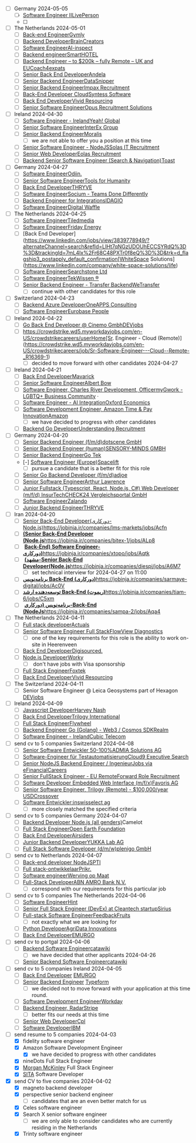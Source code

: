 - [ ] Germany 2024-05-05
	- [ ] [Software Engineer II](https://www.linkedin.com/jobs/view/3914547947/?alternateChannel=search&refId=4c8SJwWOx4kr9oP7NC%2BnWA%3D%3D&trackingId=iqEO16QwgpgONes5i1VvvQ%3D%3D&trk=d_flagship3_postapply_default_confirmation)[LivePerson](https://www.linkedin.com/company/liveperson/life)
	- [ ] 
- [ ] The Netherlands 2024-05-01
	- [ ] [Back-end Engineer](https://www.linkedin.com/jobs/view/3913317197/?alternateChannel=search&refId=nQJ3AYA1QJUJWBV20FXBiw%3D%3D&trackingId=eZpefVeXxCjGlNFsB%2BOyGA%3D%3D&trk=d_flagship3_postapply_premium_top_choice&lipi=urn%3Ali%3Apage%3Ad_flagship3_search_srp_jobs%3BTrONtlZJRbu3aVS%2BcRpvSw%3D%3D)[Gymly](https://www.linkedin.com/company/gymlyhq/life?lipi=urn%3Ali%3Apage%3Ad_flagship3_search_srp_jobs%3BTrONtlZJRbu3aVS%2BcRpvSw%3D%3D)
	- [ ] [Backend Developer](https://www.linkedin.com/jobs/view/3914293843/?alternateChannel=search&refId=nQJ3AYA1QJUJWBV20FXBiw%3D%3D&trackingId=GLe49CVmbL%2FOeyQks3A07A%3D%3D&trk=d_flagship3_postapply_default_confirmation&lipi=urn%3Ali%3Apage%3Ad_flagship3_search_srp_jobs%3BWkSZn6I3TouxEgU4FyUhBA%3D%3D)[BrainCreators](https://www.linkedin.com/company/braincreators/life?lipi=urn%3Ali%3Apage%3Ad_flagship3_search_srp_jobs%3BWkSZn6I3TouxEgU4FyUhBA%3D%3D)
	- [ ] [Software Engineer](https://www.linkedin.com/jobs/view/3914802976/?alternateChannel=search&refId=nQJ3AYA1QJUJWBV20FXBiw%3D%3D&trackingId=jNZmpCdN2l6wIDj3u2arPg%3D%3D&trk=d_flagship3_postapply_immediate_screener_modal&lipi=urn%3Ali%3Apage%3Ad_flagship3_search_srp_jobs%3B%2FOyDk1DtSPC0QETySdWwcw%3D%3D)[AI-inspect](https://www.linkedin.com/company/ai-inspect/life?lipi=urn%3Ali%3Apage%3Ad_flagship3_search_srp_jobs%3B%2FOyDk1DtSPC0QETySdWwcw%3D%3D)
	- [ ] [Backend engineer](https://www.linkedin.com/jobs/view/3909463752/?alternateChannel=search&refId=nQJ3AYA1QJUJWBV20FXBiw%3D%3D&trackingId=F62C3EEgQjLA%2BAOxO212ZA%3D%3D&trk=d_flagship3_search_srp_jobs&lipi=urn%3Ali%3Apage%3Ad_flagship3_search_srp_jobs%3B%2FOyDk1DtSPC0QETySdWwcw%3D%3D)[SmartHOTEL](https://www.linkedin.com/company/smarthotel-b.v./life)
	- [ ] [Backend Engineer – to $200k – fully Remote – UK and EU](https://www.linkedin.com/jobs/view/3914893071/?alternateChannel=search&refId=sTzcpf1o9BCj4R0HZ%2FDfcw%3D%3D&trackingId=wMwNctzpGS8maJaewEONaw%3D%3D&trk=d_flagship3_search_srp_jobs&lipi=urn%3Ali%3Apage%3Ad_flagship3_search_srp_jobs%3B%2BSZLqDxRTRm4tRYwwyQUIQ%3D%3D)[Coach4expats](https://www.linkedin.com/company/coach4expats/life?lipi=urn%3Ali%3Apage%3Ad_flagship3_search_srp_jobs%3B%2BSZLqDxRTRm4tRYwwyQUIQ%3D%3D)
	- [ ] [Senior Back End Developer](https://www.linkedin.com/jobs/view/3912515891/?alternateChannel=search&refId=sTzcpf1o9BCj4R0HZ%2FDfcw%3D%3D&trackingId=gzXkSV%2FXzFFfB9mVXFRX1g%3D%3D&trk=d_flagship3_postapply_default_confirmation)[Andela](https://www.linkedin.com/company/andela/life)
	- [ ] [Senior Backend Engineer](https://www.linkedin.com/jobs/view/3914299975/?alternateChannel=search&refId=sTzcpf1o9BCj4R0HZ%2FDfcw%3D%3D&trackingId=VbQNa3N13VkZ8z%2Bh5bngog%3D%3D&trk=d_flagship3_search_srp_jobs)[DataSnipper](https://www.linkedin.com/company/datasnipper/life)
	- [ ] [Senior Backend Engineer](https://www.linkedin.com/jobs/view/3914299317/?alternateChannel=search&refId=sTzcpf1o9BCj4R0HZ%2FDfcw%3D%3D&trackingId=wNxCLj%2FolT9pqjzk6mvwHQ%3D%3D&trk=d_flagship3_postapply_default_confirmation)[Impax Recruitment](https://www.linkedin.com/company/impaxrecruitment/life)
	- [ ] [Back-End Developer Cloud](https://www.linkedin.com/jobs/view/3913350719/?alternateChannel=search&refId=sTzcpf1o9BCj4R0HZ%2FDfcw%3D%3D&trackingId=mUVy3x07luSvbMlAcoFwHg%3D%3D&trk=d_flagship3_postapply_offsite_modal_similar_jobs)[Syntess Software](https://www.linkedin.com/company/syntess-software/life)
	- [ ] [Back End Developer](https://www.linkedin.com/jobs/view/3913317146/?alternateChannel=search&refId=sTzcpf1o9BCj4R0HZ%2FDfcw%3D%3D&trackingId=DeOx0Je%2BmmWjjQnyKKWgcQ%3D%3D&trk=d_flagship3_postapply_default_confirmation)[Vivid Resourcing](https://www.linkedin.com/company/vivid-resourcing-ltd/life)
	- [ ] [Senior Software Engineer](https://www.linkedin.com/jobs/view/3909419784/?alternateChannel=search&refId=sTzcpf1o9BCj4R0HZ%2FDfcw%3D%3D&trackingId=G2SoqlCvznYTaZWMghzQfQ%3D%3D&trk=d_flagship3_postapply_default_confirmation)[Opus Recruitment Solutions](https://www.linkedin.com/company/opus-recruitment-solutions/life)
- [ ] Ireland 2024-04-30
	- [ ] [Software Engineer - Ireland](https://www.linkedin.com/jobs/view/3913734059/?alternateChannel=search&refId=PFjd5wkm7hjQhHO3JTKZdQ%3D%3D&trackingId=339aB%2F%2FeX1E1VlZJNVMcAQ%3D%3D&trk=d_flagship3_search_srp_jobs&lipi=urn%3Ali%3Apage%3Ad_flagship3_search_srp_jobs%3Bm8sZCVhhT%2F6x57pa4mI6IA%3D%3D)[Yeah! Global](https://www.linkedin.com/company/yeah-global/life?lipi=urn%3Ali%3Apage%3Ad_flagship3_search_srp_jobs%3Bm8sZCVhhT%2F6x57pa4mI6IA%3D%3D)
	- [ ] [Senior Software Engineer](https://www.linkedin.com/jobs/view/3879600476/?alternateChannel=search&refId=PFjd5wkm7hjQhHO3JTKZdQ%3D%3D&trackingId=8PKWvf31KkKtYgpDNoQmcg%3D%3D&trk=d_flagship3_postapply_immediate_modal_add_skill&lipi=urn%3Ali%3Apage%3Ad_flagship3_search_srp_jobs%3BVmc6D%2FPMT5%2BX9i%2FUeEM2Sw%3D%3D)[InterEx Group](https://www.linkedin.com/company/interex-group/life?lipi=urn%3Ali%3Apage%3Ad_flagship3_search_srp_jobs%3BVmc6D%2FPMT5%2BX9i%2FUeEM2Sw%3D%3D)
	- [ ] [Senior Backend Engineer](https://www.linkedin.com/jobs/view/3913366738/?alternateChannel=search&refId=PFjd5wkm7hjQhHO3JTKZdQ%3D%3D&trackingId=ZNlgRVYSiZptmsLrZ%2BLORg%3D%3D&trk=d_flagship3_search_srp_jobs)[Moralis](https://www.linkedin.com/company/moralisweb3/life)
		- [ ] we are not able to offer you a position at this time
	- [ ] [Senior Software Engineer - NodeJS](https://www.linkedin.com/jobs/view/3913392574/?alternateChannel=search&refId=PFjd5wkm7hjQhHO3JTKZdQ%3D%3D&trackingId=T4X3KY2dyDjG160N06m9lQ%3D%3D&trk=d_flagship3_postapply_immediate_modal_add_skill)[Solas IT Recruitment](https://www.linkedin.com/company/solas-consulting-group/life)
	- [ ] [Senior Web Developer](https://www.linkedin.com/jobs/view/3905502361/?alternateChannel=search&refId=PFjd5wkm7hjQhHO3JTKZdQ%3D%3D&trackingId=COb6khBMRTngFKgmgZQRKw%3D%3D&trk=d_flagship3_postapply_immediate_premium)[Eolas Recruitment](https://www.linkedin.com/company/eolas-recruitment/life)
	- [ ] [Backend Senior Software Engineer (Search & Navigation)](https://www.linkedin.com/jobs/view/3913312493/?alternateChannel=search&refId=PFjd5wkm7hjQhHO3JTKZdQ%3D%3D&trackingId=nGPoy5eTEa1Vm5xIYB1SsQ%3D%3D&trk=d_flagship3_postapply_offsite_modal_similar_jobs)[Toast](https://www.linkedin.com/company/toast-inc/life)
- [ ]  Germany 2024-04-27
	- [ ]  [Software Engineer](https://www.linkedin.com/jobs/view/3861290642/?alternateChannel=search&refId=ut1NcPq%2FJFHGY1RG8m%2Ba5w%3D%3D&trackingId=BF5llKAt0smWqRHpqdQNZg%3D%3D&trk=d_flagship3_postapply_default_confirmation)[Odiin.](https://www.linkedin.com/company/odiin/life)
	- [ ]  [Senior Software Engineer](https://www.linkedin.com/jobs/view/3891550346/?alternateChannel=search&refId=ut1NcPq%2FJFHGY1RG8m%2Ba5w%3D%3D&trackingId=pr2R%2FqF2jJBfur8di6ciVA%3D%3D&trk=d_flagship3_postapply_default_confirmation)[Tools for Humanity](https://www.linkedin.com/company/tools-for-humanity-corp/life)
	- [ ] [Back End Developer](https://www.linkedin.com/jobs/view/3911964186/?alternateChannel=search&refId=ut1NcPq%2FJFHGY1RG8m%2Ba5w%3D%3D&trackingId=r19hWHb1pWJAapmd5moI5Q%3D%3D&trk=d_flagship3_postapply_default_confirmation)[THRYVE](https://www.linkedin.com/company/thryvetalent/life)
	- [ ] [Software Engineer](https://www.linkedin.com/jobs/view/3907901118/?alternateChannel=search&refId=ut1NcPq%2FJFHGY1RG8m%2Ba5w%3D%3D&trackingId=oZczcdLYShRSlsK4iN1R2g%3D%3D&trk=d_flagship3_postapply_default_confirmation)[Socium - Teams Done Differently](https://www.linkedin.com/company/socium-teams-done-differently/life)
	- [ ] [Backend Engineer for Integrations](https://www.linkedin.com/jobs/view/3907942402/?alternateChannel=search&refId=ut1NcPq%2FJFHGY1RG8m%2Ba5w%3D%3D&trackingId=OxbvsvfZSudTaAbRT%2B99MA%3D%3D&trk=d_flagship3_postapply_offsite_modal_similar_jobs)[IDAGIO](https://www.linkedin.com/company/idagio/life)
	- [ ] [Software Engineer](https://www.linkedin.com/jobs/view/3907438802/?alternateChannel=search&refId=ut1NcPq%2FJFHGY1RG8m%2Ba5w%3D%3D&trackingId=%2FiByCSXC%2FG0BSXqIOsQGEQ%3D%3D&trk=d_flagship3_postapply_default_confirmation)[Digital Waffle](https://www.linkedin.com/company/digitalwaffle/life)
- [ ] The Netherlands 2024-04-25
	- [ ] [Software Engineer](https://www.linkedin.com/jobs/view/3909624162/?alternateChannel=search&refId=LIHt7qNGzUDOUhECCSYRdQ%3D%3D&trackingId=hlsNtITxHja8so%2FC%2BPOKlw%3D%3D&trk=d_flagship3_postapply_default_confirmation&lipi=urn%3Ali%3Apage%3Ad_flagship3_search_srp_jobs%3BDqPAZm3mQ3en6QyjVFlscQ%3D%3D)[Tiledmedia](https://www.linkedin.com/company/tiledmedia/life?lipi=urn%3Ali%3Apage%3Ad_flagship3_search_srp_jobs%3BDqPAZm3mQ3en6QyjVFlscQ%3D%3D)
	- [ ] [Software Engineer](https://www.linkedin.com/jobs/view/3908428631/?alternateChannel=search&refId=LIHt7qNGzUDOUhECCSYRdQ%3D%3D&trackingId=rsNMsFanEVZcNhFg6b7tWQ%3D%3D&trk=d_flagship3_postapply_default_confirmation&lipi=urn%3Ali%3Apage%3Ad_flagship3_search_srp_jobs%3BfVPyhStUTHqz7hd1S0gcLA%3D%3D)[Friday Energy](https://www.linkedin.com/company/friday-energy/life)
	- [ ] [Back End Developer](https://www.linkedin.com/jobs/view/3839778949/?alternateChannel=search&refId=LIHt7qNGzUDOUhECCSYRdQ%3D%3D&trackingId=7mL4Ix%2Fr68C48PXTr0f8eQ%3D%3D&trk=d_flagship3_postapply_default_confirmation[WhiteSpace Solutions](https://www.linkedin.com/company/white-space-solutions/life)
	- [ ] [Software Engineer](https://www.linkedin.com/jobs/view/3905510458/?alternateChannel=search&refId=LIHt7qNGzUDOUhECCSYRdQ%3D%3D&trackingId=Fxtl0p%2BU2LN%2FQPeKui5xkQ%3D%3D&trk=d_flagship3_postapply_default_confirmation)[Searchstone Ltd](https://www.linkedin.com/company/searchstone-ltd/life?lipi=urn%3Ali%3Apage%3Ad_flagship3_search_srp_jobs%3BU2PxpsfPQBuUuNh7WZ%2F0oQ%3D%3D)
	- [ ] [Software Engineer](https://www.linkedin.com/jobs/view/3905525359/?alternateChannel=search&refId=LIHt7qNGzUDOUhECCSYRdQ%3D%3D&trackingId=hXwhxQJKjx1g%2BCrGjUrBsA%3D%3D&trk=d_flagship3_postapply_default_confirmation)[TekWissen ®](https://www.linkedin.com/company/tekwissen/life)
	- [ ] [Senior Backend Engineer - Transfer Backend](https://www.linkedin.com/jobs/view/3908598119/?alternateChannel=search&refId=LIHt7qNGzUDOUhECCSYRdQ%3D%3D&trackingId=taWv8P0OumelIs5caMRnRA%3D%3D&trk=d_flagship3_profile_self_add_skill_associations_nba&lipi=urn%3Ali%3Apage%3Ad_flagship3_search_srp_jobs%3BLZrmYyAsQNaKQt4dxy3bIw%3D%3D)[WeTransfer](https://www.linkedin.com/company/wetransfer/life?lipi=urn%3Ali%3Apage%3Ad_flagship3_search_srp_jobs%3BLZrmYyAsQNaKQt4dxy3bIw%3D%3D)
		- [ ] continue with other candidates for this role
- [ ] Switzerland 2024-04-23
	- [ ] [Backend Azure Developer](https://www.linkedin.com/jobs/view/3906484272/?alternateChannel=search&refId=imxrVhLY3QEI64v3EgIvqQ%3D%3D&trackingId=%2BAG9m3nS6EIehqFdiNmTjw%3D%3D&trk=d_flagship3_postapply_default_confirmation&lipi=urn%3Ali%3Apage%3Ad_flagship3_search_srp_jobs%3BjC5zfWd%2FRl688bIywD3k1A%3D%3D)[OneAPPS Consulting](https://www.linkedin.com/company/oneapps/life?lipi=urn%3Ali%3Apage%3Ad_flagship3_search_srp_jobs%3BjC5zfWd%2FRl688bIywD3k1A%3D%3D)
	- [ ] [Software Engineer](https://www.linkedin.com/jobs/view/3907575823/?alternateChannel=search&refId=imxrVhLY3QEI64v3EgIvqQ%3D%3D&trackingId=j2fBEEOM0zmrYYRnOtfjgA%3D%3D&trk=d_flagship3_postapply_default_confirmation&lipi=urn%3Ali%3Apage%3Ad_flagship3_search_srp_jobs%3BE3j4OK1PRfK110gG70Qosw%3D%3D)[Eurobase People](https://www.linkedin.com/company/eurobase-people/life?lipi=urn%3Ali%3Apage%3Ad_flagship3_search_srp_jobs%3BE3j4OK1PRfK110gG70Qosw%3D%3D)
- [ ] Ireland 2024-04-22
	- [ ]  [Go Back End Developer @ Cinemo Gmbh](https://www.linkedin.com/jobs/view/3902348078/?alternateChannel=search&refId=ODoUO4YkqN1%2Fne%2BE717PCQ%3D%3D&trackingId=2t%2BOkI%2FIxtsh1HT3taZhMQ%3D%3D&trk=d_flagship3_profile_self_add_skill_associations_nba&lipi=urn%3Ali%3Apage%3Ad_flagship3_search_srp_jobs%3BYtjlbHvnTkuqhp3o6RPhhQ%3D%3D)[DEVjobs](https://www.linkedin.com/company/devjobs-at/life?lipi=urn%3Ali%3Apage%3Ad_flagship3_search_srp_jobs%3BYtjlbHvnTkuqhp3o6RPhhQ%3D%3D)
	- [ ] https://crowdstrike.wd5.myworkdayjobs.com/en-US/crowdstrikecareers/userHome[Sr. Engineer - Cloud (Remote)](https://crowdstrike.wd5.myworkdayjobs.com/en-US/crowdstrikecareers/job/Sr-Software-Engineer---Cloud--Remote-_R16369-1)
		- [ ] decided to move forward with other candidates 2024-04-27
- [ ] Ireland 2024-04-21
	- [ ] [Back End Developer](https://www.linkedin.com/jobs/view/3906598347/?alternateChannel=search&refId=arKTv48bWu2EEAvjTftTuQ%3D%3D&trackingId=wdnC0yiM71YoAZ1NqUTLwg%3D%3D&trk=d_flagship3_postapply_immediate_screener_modal&lipi=urn%3Ali%3Apage%3Ad_flagship3_search_srp_jobs%3BHk5y3SoqQqarxjHGzp8sXg%3D%3D)[Mavarick](https://www.linkedin.com/company/mavarickai/life?lipi=urn%3Ali%3Apage%3Ad_flagship3_search_srp_jobs%3BHk5y3SoqQqarxjHGzp8sXg%3D%3D)
	- [ ] [Senior Software Engineer](https://www.linkedin.com/jobs/view/3870558441/?alternateChannel=search&refId=arKTv48bWu2EEAvjTftTuQ%3D%3D&trackingId=Ye2PyFvOU1qFmG%2FWUutUzw%3D%3D&trk=d_flagship3_postapply_default_confirmation&lipi=urn%3Ali%3Apage%3Ad_flagship3_search_srp_jobs%3B4rmKhy%2B5TI2xI%2FvGo5sXYg%3D%3D)[Albert Bow](https://www.linkedin.com/company/albertbow/life?lipi=urn%3Ali%3Apage%3Ad_flagship3_search_srp_jobs%3B4rmKhy%2B5TI2xI%2FvGo5sXYg%3D%3D)
	- [ ]  [Software Engineer, Charles River Development, Officer](https://www.linkedin.com/jobs/view/3902378146/?alternateChannel=search&refId=arKTv48bWu2EEAvjTftTuQ%3D%3D&trackingId=0Ro1HRD3Cz%2BnlF1Oqp3dQA%3D%3D&trk=d_flagship3_postapply_offsite_modal_similar_jobs&lipi=urn%3Ali%3Apage%3Ad_flagship3_search_srp_jobs%3B4JGfpwkZQcWavLuQ9h3Xiw%3D%3D)[myGwork - LGBTQ+ Business Community](https://www.linkedin.com/company/mygwork/life?lipi=urn%3Ali%3Apage%3Ad_flagship3_search_srp_jobs%3B4JGfpwkZQcWavLuQ9h3Xiw%3D%3D) ·
	- [ ] [Software Engineer - AI Integration](https://www.linkedin.com/jobs/view/3905856020/?alternateChannel=search&refId=arKTv48bWu2EEAvjTftTuQ%3D%3D&trackingId=VgNzkriLJ88OG89vvkNBrA%3D%3D&trk=d_flagship3_postapply_default_confirmation&lipi=urn%3Ali%3Apage%3Ad_flagship3_search_srp_jobs%3BxREBgjcERXCGtaXro2J11w%3D%3D)[Oxford Economics](https://www.linkedin.com/company/oxford-economics/life?lipi=urn%3Ali%3Apage%3Ad_flagship3_search_srp_jobs%3BxREBgjcERXCGtaXro2J11w%3D%3D)
	- [ ] [Software Development Engineer, Amazon Time & Pay Innovation](https://www.linkedin.com/jobs/view/3904723935/?alternateChannel=search&refId=arKTv48bWu2EEAvjTftTuQ%3D%3D&trackingId=eWYV1SvPz%2FBUnQoaM7wZQA%3D%3D&trk=d_flagship3_postapply_offsite_modal_similar_jobs&lipi=urn%3Ali%3Apage%3Ad_flagship3_search_srp_jobs%3BxJCrJlUnSYyuPuP7qvpT9g%3D%3D)[Amazon](https://www.linkedin.com/company/amazon/life?lipi=urn%3Ali%3Apage%3Ad_flagship3_search_srp_jobs%3BxJCrJlUnSYyuPuP7qvpT9g%3D%3D)
		- [ ] we have decided to progress with other candidates
	- [ ]  [Backend Go Developer](https://www.linkedin.com/jobs/view/3904505183/?alternateChannel=search&refId=arKTv48bWu2EEAvjTftTuQ%3D%3D&trackingId=E%2BgVAtJNawJpnUUZEBmZOg%3D%3D&trk=d_flagship3_postapply_default_confirmation&lipi=urn%3Ali%3Apage%3Ad_flagship3_search_srp_jobs%3By0L0rrbMRmWTzXpnj4LYug%3D%3D)[Understanding Recruitment](https://www.linkedin.com/company/understanding-recruitment/life?lipi=urn%3Ali%3Apage%3Ad_flagship3_search_srp_jobs%3By0L0rrbMRmWTzXpnj4LYug%3D%3D)
- [ ] Germany 2024-04-20
	- [ ] [Senior Backend Engineer (f/m/d)](https://www.linkedin.com/jobs/view/3905848706/?alternateChannel=search&refId=UCxtPhVn5DsABIO8awbvVg%3D%3D&trackingId=jWEFe%2FGXfAndbPP45uFVvQ%3D%3D&trk=d_flagship3_search_srp_jobs&lipi=urn%3Ali%3Apage%3Asearch_post_apply_index%3B6283bb8f-48e8-4db4-9510-f9329b85ea85)[dotscene GmbH](https://www.linkedin.com/company/dotscene-gmbh/life?lipi=urn%3Ali%3Apage%3Ad_flagship3_search_srp_jobs%3BM%2BRol6zHRCKYn%2FXQPtalaw%3D%3D)
	- [ ]  [Senior Backend Engineer (human)](https://www.linkedin.com/jobs/view/3905814687/?alternateChannel=search&refId=UCxtPhVn5DsABIO8awbvVg%3D%3D&trackingId=BXY2tmCCaXbYba%2BfeI%2FcZQ%3D%3D&trk=d_flagship3_postapply_immediate_modal_add_skill&lipi=urn%3Ali%3Apage%3Ad_flagship3_search_srp_jobs%3Bg1vAClL1SVCdhmlZwCIw2w%3D%3D)[SENSORY-MINDS GMBH](https://www.linkedin.com/company/sensory-minds/life?lipi=urn%3Ali%3Apage%3Ad_flagship3_search_srp_jobs%3Bg1vAClL1SVCdhmlZwCIw2w%3D%3D)
	- [ ]  [Senior Backend Engineer](https://www.linkedin.com/jobs/view/3905866829/?alternateChannel=search&refId=UCxtPhVn5DsABIO8awbvVg%3D%3D&trackingId=tk5Yf6yT4fJc2XLOzAr0pg%3D%3D&trk=d_flagship3_postapply_immediate_premium&lipi=urn%3Ali%3Apage%3Ad_flagship3_search_srp_jobs%3BmMy9XibaRnGqHvvBGCpffQ%3D%3D)[Go Tek](https://www.linkedin.com/company/go-tek/life?lipi=urn%3Ali%3Apage%3Ad_flagship3_search_srp_jobs%3BmMy9XibaRnGqHvvBGCpffQ%3D%3D)
	- [-]  [Software Engineer (Europe)](https://www.linkedin.com/jobs/view/3869267677/?alternateChannel=search&refId=UCxtPhVn5DsABIO8awbvVg%3D%3D&trackingId=GGUY%2FVm1T2uTSV2zWvWDTg%3D%3D&trk=d_flagship3_postapply_offsite_modal_similar_jobs&lipi=urn%3Ali%3Apage%3Ad_flagship3_search_srp_jobs%3BikXMJKnwRICjRmxPC0I%2BEg%3D%3D)[Spacelift](https://www.linkedin.com/company/spacelift-io/life?lipi=urn%3Ali%3Apage%3Ad_flagship3_search_srp_jobs%3BikXMJKnwRICjRmxPC0I%2BEg%3D%3D)
		- [ ] pursue a candidate that is a better fit for this role
	- [ ]  [Senior Go Backend Developer (f/m/d)](https://www.linkedin.com/jobs/view/3904517171/?alternateChannel=search&refId=UCxtPhVn5DsABIO8awbvVg%3D%3D&trackingId=NMm%2BEf%2Bmv0OMesM8NZoi%2BQ%3D%3D&trk=d_flagship3_postapply_offsite_modal_similar_jobs&lipi=urn%3Ali%3Apage%3Ad_flagship3_search_srp_jobs%3BNZ7UCxtlS8agGhWkVaqpGw%3D%3D)[adjoe](https://www.linkedin.com/company/adjoe/life?lipi=urn%3Ali%3Apage%3Ad_flagship3_search_srp_jobs%3BNZ7UCxtlS8agGhWkVaqpGw%3D%3D)
	- [ ]  [Senior Software Engineer](https://www.linkedin.com/jobs/view/3906071222/?alternateChannel=search&refId=UCxtPhVn5DsABIO8awbvVg%3D%3D&trackingId=OoLKalHyC11B0ETPuLhiGw%3D%3D&trk=d_flagship3_postapply_default_confirmation&lipi=urn%3Ali%3Apage%3Ad_flagship3_search_srp_jobs%3BLwKrVfhNRWiin9KOIPNy2g%3D%3D)[Arthur Lawrence](https://www.linkedin.com/company/arthur-lawrence/life?lipi=urn%3Ali%3Apage%3Ad_flagship3_search_srp_jobs%3BLwKrVfhNRWiin9KOIPNy2g%3D%3D)
	- [ ]  [Junior Fullstack (Typescript, React, Node.js, C#) Web Developer (m/f/d) InsurTech](https://www.linkedin.com/jobs/view/3902349566/?alternateChannel=search&refId=UCxtPhVn5DsABIO8awbvVg%3D%3D&trackingId=RXMnYHQzBVz5Cc8JofJQ2A%3D%3D&trk=d_flagship3_search_srp_jobs&lipi=urn%3Ali%3Apage%3Ad_flagship3_search_srp_jobs%3BLwKrVfhNRWiin9KOIPNy2g%3D%3D)[CHECK24 Vergleichsportal GmbH](https://www.linkedin.com/company/check24-vergleichsportal-gmbh/life?lipi=urn%3Ali%3Apage%3Ad_flagship3_search_srp_jobs%3BLwKrVfhNRWiin9KOIPNy2g%3D%3D)
	- [ ]  [Software Engineer](https://www.linkedin.com/jobs/view/3906018381/?alternateChannel=search&refId=UCxtPhVn5DsABIO8awbvVg%3D%3D&trackingId=4uMZqrMip7HsIKOZKPatuw%3D%3D&trk=d_flagship3_search_srp_jobs&lipi=urn%3Ali%3Apage%3Ad_flagship3_search_srp_jobs%3BRLuM5aYLTweRnlid1nU2%2BA%3D%3D)[Zalando](https://www.linkedin.com/company/zalando/life?lipi=urn%3Ali%3Apage%3Ad_flagship3_search_srp_jobs%3BRLuM5aYLTweRnlid1nU2%2BA%3D%3D)
	- [ ]  [Junior Backend Engineer](https://www.linkedin.com/jobs/view/3906572498/?alternateChannel=search&refId=UCxtPhVn5DsABIO8awbvVg%3D%3D&trackingId=1Cc16et7Veq2Wqi9O3dgPg%3D%3D&trk=d_flagship3_postapply_premium_top_choice&lipi=urn%3Ali%3Apage%3Ad_flagship3_search_srp_jobs%3BjRtuMq1HSsuYgt9eegtYcw%3D%3D)[THRYVE](https://www.linkedin.com/company/thryvetalent/life?lipi=urn%3Ali%3Apage%3Ad_flagship3_search_srp_jobs%3BjRtuMq1HSsuYgt9eegtYcw%3D%3D)
- [ ] Iran 2024-04-20
	- [ ] [Senior Back-End Developer(دورکاری-Node.js)](https://jobinja.ir/companies/lms-markets/jobs/Acfn)https://jobinja.ir/companies/lms-markets/jobs/Acfn
	- [ ] [**(Senior Back-End Developer (Node.js**](https://jobinja.ir/jobs/applied/AmCVf)https://jobinja.ir/companies/bitex-1/jobs/ALp8
	- [ ]  [**Back-End) Software Engineer-دورکاری)**](https://jobinja.ir/jobs/applied/AmCPk)https://jobinja.ir/companies/xtopo/jobs/Aqtk
	- [ ]  [**(مشهد-Senior Back-End Developer(Node.js**](https://jobinja.ir/jobs/applied/AmCUD)https://jobinja.ir/companies/diespi/jobs/A6M7
		- [ ] set technical interview for 2024-04-27 on 11:00
	- [ ] [**برنامه‌نویس Back-End (دورکاری)**](https://jobinja.ir/jobs/applied/AmCOA)https://jobinja.ir/companies/sarmaye-digital/jobs/Ac0V
	- [ ] [**توسعه‌دهنده ارشد Back-End (ریموت)**](https://jobinja.ir/jobs/applied/AmCOk)https://jobinja.ir/companies/tiam-6/jobs/C5xm
	- [ ]  [**برنامه‌نویس (دورکاری-Back-End (NodeJs**](https://jobinja.ir/jobs/applied/AmCke)https://jobinja.ir/companies/sampa-2/jobs/Aqa4
- [ ] The Netherlands 2024-04-11
	- [ ] [Full stack developer](https://www.linkedin.com/jobs/view/3889894799/?alternateChannel=search&refId=7I2TZrD8mVFIFvca433R7Q%3D%3D&trackingId=dYAnNTbZS%2F7e72Oeh3%2Br8w%3D%3D&trk=d_flagship3_postapply_premium_top_choice&lipi=urn%3Ali%3Apage%3Ad_flagship3_search_srp_jobs%3Bxkpo%2BiqWSEuEWQe6ZtAKDA%3D%3D)[Actuals](https://www.linkedin.com/company/actuals.io/life?lipi=urn%3Ali%3Apage%3Ad_flagship3_search_srp_jobs%3Bxkpo%2BiqWSEuEWQe6ZtAKDA%3D%3D)
	- [ ] [Senior Software Engineer Full Stack](https://www.linkedin.com/jobs/view/3889437455/?alternateChannel=search&refId=AZ2xGftpgjgURoThHKEIbw%3D%3D&trackingId=55CRQ3aj1WvtCYpVnMaAPg%3D%3D&trk=d_flagship3_search_srp_jobs&lipi=urn%3Ali%3Apage%3Ad_flagship3_search_srp_jobs%3BRxZY8BHdQbuqYsFZnPJ44g%3D%3D)[FlowView Diagnostics](https://www.linkedin.com/company/flowview-diagnostics/life?lipi=urn%3Ali%3Apage%3Ad_flagship3_search_srp_jobs%3BRxZY8BHdQbuqYsFZnPJ44g%3D%3D)
		- [ ] one of the key requirements for this role is the ability to work on-site in Heerenveen
	- [ ]  [Back End Developer](https://www.linkedin.com/jobs/view/3874876934/?alternateChannel=search&refId=AZ2xGftpgjgURoThHKEIbw%3D%3D&trackingId=8GJQ5f8foQbTqqTQLsHPuA%3D%3D&trk=d_flagship3_search_srp_jobs)[Digisourced.](https://www.linkedin.com/company/digisourced/life?lipi=urn%3Ali%3Apage%3Ad_flagship3_search_srp_jobs%3B%2F0zeVMfJTFiyNn7Zbwgx%2Bw%3D%3D)
	- [ ] [Node.js Developer](https://www.linkedin.com/jobs/view/3880191733/?alternateChannel=search&refId=Foak7AtogbjcdiviAZGxVg%3D%3D&trackingId=zH%2BVTgNV3WfBBfE25xp2lg%3D%3D&trk=d_flagship3_postapply_default_confirmation&lipi=urn%3Ali%3Apage%3Ad_flagship3_search_srp_jobs%3BMSZgPI%2FWSy6oQK8xeqYx7Q%3D%3D)[Worky](https://www.linkedin.com/company/worky/life?lipi=urn%3Ali%3Apage%3Ad_flagship3_search_srp_jobs%3BMSZgPI%2FWSy6oQK8xeqYx7Q%3D%3D)
		- [ ]  don't have jobs with Visa sponsorship
	- [ ] [Full Stack Engineer](https://www.linkedin.com/jobs/view/3880693409/?alternateChannel=search&refId=Foak7AtogbjcdiviAZGxVg%3D%3D&trackingId=ogq%2BlCFCVK%2BBzPb3jaZC9Q%3D%3D&trk=d_flagship3_postapply_immediate_screener_modal&lipi=urn%3Ali%3Apage%3Ad_flagship3_search_srp_jobs%3B6AFToY35SYCZGIPrEI9peg%3D%3D)[Foxtek](https://www.linkedin.com/company/foxtek/life?lipi=urn%3Ali%3Apage%3Ad_flagship3_search_srp_jobs%3B6AFToY35SYCZGIPrEI9peg%3D%3D)
	- [ ] [Back End Developer](https://www.linkedin.com/jobs/view/3888086210/?alternateChannel=search&refId=Foak7AtogbjcdiviAZGxVg%3D%3D&trackingId=JNJpekOBQMj07PlEkestbA%3D%3D&trk=d_flagship3_postapply_default_confirmation&lipi=urn%3Ali%3Apage%3Ad_flagship3_search_srp_jobs%3BO95sd3noSy6abvlm7MsfHA%3D%3D)[Vivid Resourcing](https://www.linkedin.com/company/vivid-resourcing-ltd/life?lipi=urn%3Ali%3Apage%3Ad_flagship3_search_srp_jobs%3BO95sd3noSy6abvlm7MsfHA%3D%3D)
- [ ] The Switzerland 2024-04-11
	- [ ] Senior Software Engineer @ Leica Geosystems part of Hexagon [DEVjobs](https://www.linkedin.com/company/devjobs-at/life?lipi=urn%3Ali%3Apage%3Ad_flagship3_job_details%3BabVLQ8NmSxmuyz7uDi5dJA%3D%3D)
- [ ] Ireland 2024-04-09
	- [ ] [Javascript Developer](https://www.linkedin.com/jobs/view/3888067682/?alternateChannel=search&refId=%2BwRc%2BV3QJrvvTWyxfUX5NQ%3D%3D&trackingId=zBRS6iR1yTD2Qtyclf2IdQ%3D%3D&trk=d_flagship3_postapply_immediate_premium&lipi=urn%3Ali%3Apage%3Ad_flagship3_search_srp_jobs%3BsLMq%2F5N%2FR2m9%2BmjF429tSQ%3D%3D)[Harvey Nash](https://www.linkedin.com/company/harvey-nash/life?lipi=urn%3Ali%3Apage%3Ad_flagship3_search_srp_jobs%3BsLMq%2F5N%2FR2m9%2BmjF429tSQ%3D%3D)
	- [ ] [Back End Developer](https://www.linkedin.com/jobs/view/3885522645/?alternateChannel=search&refId=%2BwRc%2BV3QJrvvTWyxfUX5NQ%3D%3D&trackingId=KwUn3iAnBvwhAxhjDPLzLQ%3D%3D&trk=d_flagship3_postapply_default_confirmation&lipi=urn%3Ali%3Apage%3Ad_flagship3_search_srp_jobs%3BZzzuemT5TEO4n3E8ruhUoA%3D%3D)[Trilogy International](https://www.linkedin.com/company/trilogy-international-ltd/life?lipi=urn%3Ali%3Apage%3Ad_flagship3_search_srp_jobs%3BZzzuemT5TEO4n3E8ruhUoA%3D%3D)
	- [ ] [Full Stack Engineer](https://www.linkedin.com/jobs/view/3888086015/?alternateChannel=search&refId=%2BwRc%2BV3QJrvvTWyxfUX5NQ%3D%3D&trackingId=8RReSHZIHaJD5p%2Bym1gnuw%3D%3D&trk=d_flagship3_postapply_offsite_modal_similar_jobs&lipi=urn%3Ali%3Apage%3Ad_flagship3_search_srp_jobs%3BV2FtuRKfT9mTdhAGiX7Whg%3D%3D)[Flywheel](https://www.linkedin.com/company/flywheel-digital/life?lipi=urn%3Ali%3Apage%3Ad_flagship3_search_srp_jobs%3BV2FtuRKfT9mTdhAGiX7Whg%3D%3D)
	- [ ] [Backend Engineer Go (Golang) - Web3 / Cosmos SDK](https://www.linkedin.com/jobs/view/3888060674/?alternateChannel=search&refId=%2BwRc%2BV3QJrvvTWyxfUX5NQ%3D%3D&trackingId=%2BEHguFJeJc4tsWd%2BePAwIw%3D%3D&trk=d_flagship3_postapply_default_confirmation&lipi=urn%3Ali%3Apage%3Ad_flagship3_search_srp_jobs%3BS0LUWmEkR4mT1sKtrSSTFQ%3D%3D)[Realm](https://www.linkedin.com/company/the-realmgroup/life?lipi=urn%3Ali%3Apage%3Ad_flagship3_search_srp_jobs%3BS0LUWmEkR4mT1sKtrSSTFQ%3D%3D)
	- [ ] [Software Engineer - Ireland](https://www.linkedin.com/jobs/view/3888060662/?alternateChannel=search&refId=%2BwRc%2BV3QJrvvTWyxfUX5NQ%3D%3D&trackingId=FWTsyMDdPulPQVfv%2F8QuGg%3D%3D&trk=d_flagship3_postapply_default_confirmation&lipi=urn%3Ali%3Apage%3Ad_flagship3_search_srp_jobs%3Bq5gwX0ztSYSSLNthfqYStA%3D%3D)[Cubic Telecom](https://www.linkedin.com/company/cubic-telecom/life?lipi=urn%3Ali%3Apage%3Ad_flagship3_search_srp_jobs%3Bq5gwX0ztSYSSLNthfqYStA%3D%3D)
- [ ] send cv to 5 companies Switzerland 2024-04-08
	- [ ] [Senior Software Entwickler 50-100%](https://www.linkedin.com/jobs/view/3886237186/?alternateChannel=search&refId=7tRqO2BJ6HCCZ%2BG2nqducw%3D%3D&trackingId=yL%2Bh0OSum7%2BYz4VmmDGXUw%3D%3D&trk=d_flagship3_postapply_immediate_modal_add_skill&lipi=urn%3Ali%3Apage%3Ad_flagship3_search_srp_jobs%3BglB7ocmDSlCdrXtSkFnA2A%3D%3D)[ADMIA Solutions AG](https://www.linkedin.com/company/admia-solutions-gmbh/life?lipi=urn%3Ali%3Apage%3Ad_flagship3_search_srp_jobs%3BglB7ocmDSlCdrXtSkFnA2A%3D%3D)
	- [ ] [Software-Engineer für Testautomatisierung](https://www.linkedin.com/jobs/view/3888043330/?alternateChannel=search&refId=7tRqO2BJ6HCCZ%2BG2nqducw%3D%3D&trackingId=6m2Z4YAseK6o0HuCEjpU2A%3D%3D&trk=d_flagship3_postapply_immediate_modal_add_skill&lipi=urn%3Ali%3Apage%3Ad_flagship3_search_srp_jobs%3BEvqpF3HtSty7Cul6nwdoeg%3D%3D)[Cloud9 Executive Search](https://www.linkedin.com/company/cloud9es/life?lipi=urn%3Ali%3Apage%3Ad_flagship3_search_srp_jobs%3BEvqpF3HtSty7Cul6nwdoeg%3D%3D)
	- [ ] [Senior NodeJS Backend Engineer / Ingenieur](https://www.linkedin.com/jobs/view/3866283348/?alternateChannel=search&refId=hoINmbGcAwUXVuZhePUW8Q%3D%3D&trackingId=5v0ZLtz4%2FqPxK5MvAVjbiw%3D%3D&trk=d_flagship3_postapply_offsite_modal_similar_jobs&lipi=urn%3Ali%3Apage%3Ad_flagship3_search_srp_jobs%3B4lyt9l98RDyufZ12%2FoxqIw%3D%3D)[Jobs via eFinancialCareers](https://www.linkedin.com/company/jobs-on-efinancialcareers/life?lipi=urn%3Ali%3Apage%3Ad_flagship3_search_srp_jobs%3B4lyt9l98RDyufZ12%2FoxqIw%3D%3D)
	- [ ] [Senior FullStack Engineer - EU Remote](https://www.linkedin.com/jobs/view/3886250646/?alternateChannel=search&refId=hoINmbGcAwUXVuZhePUW8Q%3D%3D&trackingId=yQ2f6lBgmD7rQJdWNk9DLg%3D%3D&trk=d_flagship3_postapply_default_confirmation&lipi=urn%3Ali%3Apage%3Ad_flagship3_search_srp_jobs%3Bbq9BHILXQb2dsTdR0Amtlg%3D%3D)[Forward Role Recruitment](https://www.linkedin.com/company/forward-role-recruitment-ltd/life?lipi=urn%3Ali%3Apage%3Ad_flagship3_search_srp_jobs%3Bbq9BHILXQb2dsTdR0Amtlg%3D%3D)
	- [ ] [Software Developer Embedded Web Interface (m/f/x)](https://www.linkedin.com/jobs/view/3888056304/?alternateChannel=search&refId=hoINmbGcAwUXVuZhePUW8Q%3D%3D&trackingId=PuQ7s3Cnl%2BqK4vd3xcQvSQ%3D%3D&trk=d_flagship3_postapply_default_confirmation)[Favoris AG](https://www.linkedin.com/company/favorisag/life?lipi=urn%3Ali%3Apage%3Ad_flagship3_search_srp_jobs%3BTrU0Hq69Q6aGX0viio7E8Q%3D%3D)
	- [ ] [Senior Software Engineer, Trilogy (Remote) - $100,000/year USD](https://www.linkedin.com/jobs/view/3881243262/?alternateChannel=search&refId=hoINmbGcAwUXVuZhePUW8Q%3D%3D&trackingId=8x9T7dMy51i9EZbjifNRcw%3D%3D&trk=d_flagship3_postapply_default_confirmation&lipi=urn%3Ali%3Apage%3Ad_flagship3_search_srp_jobs%3B%2Bl%2BvkUisRg2juY%2FRNVBapA%3D%3D)[Crossover](https://www.linkedin.com/company/crossover/life?lipi=urn%3Ali%3Apage%3Ad_flagship3_search_srp_jobs%3B%2Bl%2BvkUisRg2juY%2FRNVBapA%3D%3D)
	- [ ] [Software Entwickler:in](https://www.linkedin.com/jobs/view/3851288106/?alternateChannel=search&refId=hoINmbGcAwUXVuZhePUW8Q%3D%3D&trackingId=q%2FBjXGTTeijnLoFSUY8%2F4Q%3D%3D&trk=d_flagship3_postapply_offsite_modal_similar_jobs&lipi=urn%3Ali%3Apage%3Ad_flagship3_search_srp_jobs%3Bz8me2cZsSkixUbID76iE7Q%3D%3D)[swisselect ag](https://www.linkedin.com/company/swisselect/life?lipi=urn%3Ali%3Apage%3Ad_flagship3_search_srp_jobs%3Bz8me2cZsSkixUbID76iE7Q%3D%3D)
		- [ ] more closely matched the specified criteria
- [ ] send cv to 5 companies Germany 2024-04-07
	- [ ] [Backend Developer Node.js (all genders)](http://careers.camelot-group.com/ITLab/job/Mannheim-Backend-Developer-Node_js-%28all-genders%29/1034014801/?from=email&refid=23820072801&utm_source=J2WEmail&source=2&eid=38301-202418060318-28626137701&locale=en_US)Camelot
	- [ ] [Full Stack Engineer](https://www.linkedin.com/jobs/view/3884804169/?alternateChannel=search&refId=bvJmNiD8u2DUNQdONkotHw%3D%3D&trackingId=qqFidaMMQUVOys55HHBGLA%3D%3D&trk=d_flagship3_search_srp_jobs&lipi=urn%3Ali%3Apage%3Ad_flagship3_search_srp_jobs%3BXMzJXs9FSBWAyCuQYigN1A%3D%3D)[Open Earth Foundation](https://www.linkedin.com/company/open-earth-foundation/life?lipi=urn%3Ali%3Apage%3Ad_flagship3_search_srp_jobs%3BXMzJXs9FSBWAyCuQYigN1A%3D%3D)
	- [ ] [Back End Developer](https://www.linkedin.com/jobs/view/3887472039/?alternateChannel=search&refId=bvJmNiD8u2DUNQdONkotHw%3D%3D&trackingId=R2ICKMQ75LY4Ro7w7AKy3A%3D%3D&trk=d_flagship3_postapply_default_confirmation&lipi=urn%3Ali%3Apage%3Ad_flagship3_search_srp_jobs%3BXYJZU1YlTUGI0uc%2BYKK8tw%3D%3D)[Airsiders](https://www.linkedin.com/company/airsiders/life?lipi=urn%3Ali%3Apage%3Ad_flagship3_search_srp_jobs%3BXYJZU1YlTUGI0uc%2BYKK8tw%3D%3D)
	- [ ] [Junior Backend Developer](https://www.linkedin.com/jobs/view/3874681297/?alternateChannel=search&refId=bvJmNiD8u2DUNQdONkotHw%3D%3D&trackingId=8lXuWKBpT0K4Aw01cxh9yQ%3D%3D&trk=d_flagship3_postapply_default_confirmation&lipi=urn%3Ali%3Apage%3Ad_flagship3_search_srp_jobs%3BX%2BOURZRrR6ycrXkeadY2PQ%3D%3D)[YUKKA Lab AG](https://www.linkedin.com/company/yukkalabag/life?lipi=urn%3Ali%3Apage%3Ad_flagship3_search_srp_jobs%3BX%2BOURZRrR6ycrXkeadY2PQ%3D%3D)
	- [ ] [Full Stack Software Developer (d/m/w)](https://www.linkedin.com/jobs/view/3884220151/?alternateChannel=search&refId=RyRJJ4iano4LHbMpT5U7wQ%3D%3D&trackingId=xLVKJKtE4T6I9rvgKzctaA%3D%3D&trk=d_flagship3_postapply_default_confirmation&lipi=urn%3Ali%3Apage%3Ad_flagship3_search_srp_jobs%3BvhWDFZM%2FQBaiec5hq8CO4w%3D%3D)[plenigo GmbH](https://www.linkedin.com/company/plenigo/life?lipi=urn%3Ali%3Apage%3Ad_flagship3_search_srp_jobs%3BvhWDFZM%2FQBaiec5hq8CO4w%3D%3D)
- [ ] send cv to Netherlands 2024-04-07
	- [ ]  [Back-end developer NodeJS](https://www.linkedin.com/jobs/view/3848191629/?alternateChannel=search&refId=A9rnCErXP7vfqAMJRu5%2FOg%3D%3D&trackingId=rYyqGCypqAhT02QcsUwbCQ%3D%3D&trk=d_flagship3_postapply_offsite_modal_similar_jobs)[PTI](https://www.linkedin.com/company/pti-nl/life)
	- [ ] [Full stack-ontwikkelaar](https://www.linkedin.com/jobs/view/3881596259/?alternateChannel=search&refId=A9rnCErXP7vfqAMJRu5%2FOg%3D%3D&trackingId=j0tU8TW4yaFr%2BHLg7aCvmw%3D%3D&trk=d_flagship3_postapply_default_confirmation)[Prikr.](https://www.linkedin.com/company/prikr/life)
	- [ ] [Software engineer](https://www.linkedin.com/jobs/view/3881555031/?alternateChannel=search&refId=A9rnCErXP7vfqAMJRu5%2FOg%3D%3D&trackingId=GbNEc10CFFpyaLTxzhBEWw%3D%3D&trk=d_flagship3_postapply_default_confirmation)[Werving op Maat](https://www.linkedin.com/company/werving-op-maat/life)
	- [ ] [Full-Stack Developer](https://www.linkedin.com/jobs/view/3881796801/?alternateChannel=search&refId=A9rnCErXP7vfqAMJRu5%2FOg%3D%3D&trackingId=PCll1NjSo8E4HuSe0dDqNg%3D%3D&trk=d_flagship3_postapply_offsite_modal_similar_jobs)[ABN AMRO Bank N.V.](https://www.linkedin.com/company/abn-amro/life)
		- [ ] correspond with our requirements for this particular job
- [ ] send cv to 5 companies The Netherlands 2024-04-06
	- [ ] [Software Engineer](https://www.linkedin.com/jobs/view/3860032837/?alternateChannel=search&refId=%2F6kuVzgLKqX29Sc5jL7aOQ%3D%3D&trackingId=QqtFSwoAtwFddTRlDuHYaw%3D%3D&trk=d_flagship3_postapply_default_confirmation&lipi=urn%3Ali%3Apage%3Ad_flagship3_search_srp_jobs%3Bk%2BrasYwaQVi10nrxROa%2BOg%3D%3D)[Hint](https://www.linkedin.com/company/hint/life?lipi=urn%3Ali%3Apage%3Ad_flagship3_search_srp_jobs%3Bk%2BrasYwaQVi10nrxROa%2BOg%3D%3D)
	- [ ] [Senior Full Stack Engineer (DevEx) at Cleantech startup](https://www.linkedin.com/jobs/view/3886509725/?alternateChannel=search&refId=%2F6kuVzgLKqX29Sc5jL7aOQ%3D%3D&trackingId=FDtULyHNbAHffZNR1a7X8w%3D%3D&trk=d_flagship3_postapply_default_confirmation&lipi=urn%3Ali%3Apage%3Ad_flagship3_search_srp_jobs%3BSei7%2FCHoRGOj%2BKY1hFrvNQ%3D%3D)[Sirius](https://www.linkedin.com/company/besirius/life?lipi=urn%3Ali%3Apage%3Ad_flagship3_search_srp_jobs%3BSei7%2FCHoRGOj%2BKY1hFrvNQ%3D%3D)
	- [ ] [Full-stack Software Engineer](https://www.linkedin.com/jobs/view/3887231189/?alternateChannel=search&refId=%2F6kuVzgLKqX29Sc5jL7aOQ%3D%3D&trackingId=Pc1i8z5WAowqtNUVmg3gkg%3D%3D&trk=d_flagship3_search_srp_jobs&lipi=urn%3Ali%3Apage%3Ad_flagship3_search_srp_jobs%3BSei7%2FCHoRGOj%2BKY1hFrvNQ%3D%3D)[FeedbackFruits](https://www.linkedin.com/company/feedbackfruits/life?lipi=urn%3Ali%3Apage%3Ad_flagship3_search_srp_jobs%3BSei7%2FCHoRGOj%2BKY1hFrvNQ%3D%3D)
		- [ ] not exactly what we are looking for
	- [ ] [Python Developer](https://www.linkedin.com/jobs/view/3883875188/?alternateChannel=search&refId=%2F6kuVzgLKqX29Sc5jL7aOQ%3D%3D&trackingId=QcCJzG%2FE%2BvN8DuVzWTxhgA%3D%3D&trk=d_flagship3_postapply_default_confirmation&lipi=urn%3Ali%3Apage%3Ad_flagship3_search_srp_jobs%3B9UfHmBusTZqC3iP%2B20lnEQ%3D%3D)[AgriData Innovations](https://www.linkedin.com/company/agridata-innovations/life?lipi=urn%3Ali%3Apage%3Ad_flagship3_search_srp_jobs%3B9UfHmBusTZqC3iP%2B20lnEQ%3D%3D)
	- [ ] [Back End Developer](https://www.linkedin.com/jobs/view/3886136621/?alternateChannel=search&refId=%2F6kuVzgLKqX29Sc5jL7aOQ%3D%3D&trackingId=nS29Oq%2BO6i7fcZapi18vTw%3D%3D&trk=d_flagship3_postapply_default_confirmation&lipi=urn%3Ali%3Apage%3Ad_flagship3_search_srp_jobs%3BgN1UWQmXRASY2e0rak2TJg%3D%3D)[EMURGO](https://www.linkedin.com/company/emurgo_io/life?lipi=urn%3Ali%3Apage%3Ad_flagship3_search_srp_jobs%3BgN1UWQmXRASY2e0rak2TJg%3D%3D)
- [ ] send cv to portgal 2024-04-06
	- [ ] [Backend Software Engineer](https://boards.greenhouse.io/catawiki/jobs/5758060)[catawiki](https://boards.greenhouse.io/catawiki) 
		- [ ] we have decided that other applicants 2024-04-26
	- [ ] [Senior Backend Software Engineer](https://boards.greenhouse.io/catawiki/jobs/5758213)[catawiki](https://boards.greenhouse.io/catawiki)
- [ ] send cv to 5 companies Ireland 2024-04-05
	- [ ] [Back End Developer](https://www.linkedin.com/jobs/view/3886077358/?alternateChannel=search&refId=m1ccF5YuqV8xPkBUI9DWpA%3D%3D&trackingId=q4T29P%2FVgU7%2FOKMmTaGnYg%3D%3D&trk=d_flagship3_postapply_default_confirmation&lipi=urn%3Ali%3Apage%3Ad_flagship3_search_srp_jobs%3BBwKJhvn1QL%2BFQ7SJO14elg%3D%3D) [EMURGO](https://www.linkedin.com/company/emurgo_io/life?lipi=urn%3Ali%3Apage%3Ad_flagship3_search_srp_jobs%3BBwKJhvn1QL%2BFQ7SJO14elg%3D%3D) 
	- [ ] [Senior Backend Engineer](https://www.linkedin.com/jobs/view/3887315901/?alternateChannel=search&refId=m1ccF5YuqV8xPkBUI9DWpA%3D%3D&trackingId=Eg%2BDtbKLDCIAYJW5bCdrYg%3D%3D&trk=d_flagship3_search_srp_jobs&lipi=urn%3Ali%3Apage%3Ad_flagship3_search_srp_jobs%3BBwKJhvn1QL%2BFQ7SJO14elg%3D%3D) [Typeform](https://www.linkedin.com/company/typeform-/life?lipi=urn%3Ali%3Apage%3Ad_flagship3_search_srp_jobs%3BBwKJhvn1QL%2BFQ7SJO14elg%3D%3D)
		- [ ] we decided not to move forward with your application at this time round. 
	- [ ] [Software Development Engineer](https://www.linkedin.com/jobs/view/3885235424/?alternateChannel=search&refId=5Ll2xiXwgYo6fRBpvNmNqA%3D%3D&trackingId=%2F%2Feppn7oPpOXa%2BKdVp%2BM%2BA%3D%3D&trk=d_flagship3_postapply_default_confirmation&lipi=urn%3Ali%3Apage%3Ad_flagship3_search_srp_jobs%3BAnf6Ju5%2BRSioOog5VCI0ZA%3D%3D)[Workday](https://www.linkedin.com/company/workday/life?lipi=urn%3Ali%3Apage%3Ad_flagship3_search_srp_jobs%3BAnf6Ju5%2BRSioOog5VCI0ZA%3D%3D)
	- [ ] [Backend Engineer, Radar](https://www.linkedin.com/jobs/view/3887313082/?alternateChannel=search&refId=5Ll2xiXwgYo6fRBpvNmNqA%3D%3D&trackingId=sflS15dl7yryQNjosfPQaw%3D%3D&trk=d_flagship3_search_srp_jobs&lipi=urn%3Ali%3Apage%3Ad_flagship3_search_srp_jobs%3BLuBnIrl7QrSI%2FisKSVR6PA%3D%3D)[Stripe](https://www.linkedin.com/company/stripe/life?lipi=urn%3Ali%3Apage%3Ad_flagship3_search_srp_jobs%3BLuBnIrl7QrSI%2FisKSVR6PA%3D%3D)
		- [ ] better fits our needs at this time
	- [ ] [Senior Web Developer](https://www.linkedin.com/jobs/view/3883883826/?alternateChannel=search&refId=5Ll2xiXwgYo6fRBpvNmNqA%3D%3D&trackingId=nqOotSHl9rNpYFO1h3U4jw%3D%3D&trk=d_flagship3_search_srp_jobs&lipi=urn%3Ali%3Apage%3Ad_flagship3_search_srp_jobs%3BLuBnIrl7QrSI%2FisKSVR6PA%3D%3D)[Cpl](https://www.linkedin.com/company/cpl/life?lipi=urn%3Ali%3Apage%3Ad_flagship3_search_srp_jobs%3BLuBnIrl7QrSI%2FisKSVR6PA%3D%3D)
	- [ ] [Software Developer](https://www.linkedin.com/jobs/view/3883006813/?alternateChannel=search&refId=5Ll2xiXwgYo6fRBpvNmNqA%3D%3D&trackingId=jVCNrLbi3F9HQC0Z74e%2F5Q%3D%3D&trk=d_flagship3_search_srp_jobs&lipi=urn%3Ali%3Apage%3Ad_flagship3_search_srp_jobs%3BS46P5YufT3mPNCoA5SyCew%3D%3D)[IBM](https://www.linkedin.com/company/ibm/life?lipi=urn%3Ali%3Apage%3Ad_flagship3_search_srp_jobs%3BS46P5YufT3mPNCoA5SyCew%3D%3D)
- [ ] send resume to 5 companies 2024-04-03
	- [x] fidelity software engineer
	- [x] Amazon Software Development Engineer 
		- [x] we have decided to progress with other candidates
	- [x] nineDots Full Stack Engineer
	- [x] [Morgan McKinley](https://www.linkedin.com/company/morgan-mckinley/life?lipi=urn%3Ali%3Apage%3Ad_flagship3_job_details%3Bc0%2Fbh1lNQUC%2Bd4TKelh61w%3D%3D) Full Stack Engineer
	- [x] [SITA](https://www.linkedin.com/company/sita/life?lipi=urn%3Ali%3Apage%3Ad_flagship3_search_srp_jobs%3Bfddl56YIR%2FOGFSlojJHfJg%3D%3D) Software Developer
- [x] send CV to five companies 2024-04-02
	- [x] magneto backend developer
	- [x] perspective senior backend engineer 
		- [ ] candidates that are an even better match for us
	- [x] Celes software engineer
	- [x] Search X senior software engineer
		- [ ] we are only able to consider candidates who are currently residing in the Netherlands
	- [x] Trinty software engineer